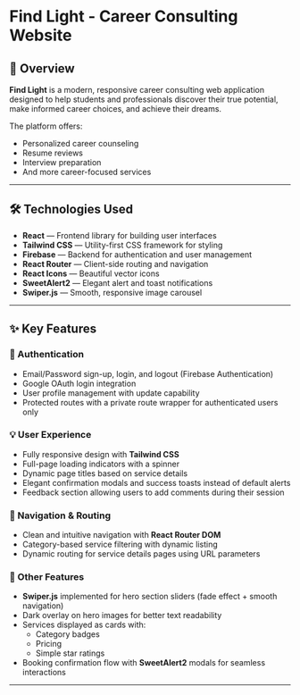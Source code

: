 # Find Light - Career Consulting Website  

## 📖 Overview  
**Find Light** is a modern, responsive career consulting web application designed to help students and professionals discover their true potential, make informed career choices, and achieve their dreams.  

The platform offers:  
- Personalized career counseling  
- Resume reviews  
- Interview preparation  
- And more career-focused services  

---

## 🛠️ Technologies Used  
- **React** — Frontend library for building user interfaces  
- **Tailwind CSS** — Utility-first CSS framework for styling  
- **Firebase** — Backend for authentication and user management  
- **React Router** — Client-side routing and navigation  
- **React Icons** — Beautiful vector icons  
- **SweetAlert2** — Elegant alert and toast notifications  
- **Swiper.js** — Smooth, responsive image carousel  

---

## ✨ Key Features  

### 🔐 Authentication  
- Email/Password sign-up, login, and logout (Firebase Authentication)  
- Google OAuth login integration  
- User profile management with update capability  
- Protected routes with a private route wrapper for authenticated users only  

### 💡 User Experience  
- Fully responsive design with **Tailwind CSS**  
- Full-page loading indicators with a spinner  
- Dynamic page titles based on service details  
- Elegant confirmation modals and success toasts instead of default alerts  
- Feedback section allowing users to add comments during their session  

### 🧭 Navigation & Routing  
- Clean and intuitive navigation with **React Router DOM**  
- Category-based service filtering with dynamic listing  
- Dynamic routing for service details pages using URL parameters  

### 🎨 Other Features  
- **Swiper.js** implemented for hero section sliders (fade effect + smooth navigation)  
- Dark overlay on hero images for better text readability  
- Services displayed as cards with:  
  - Category badges  
  - Pricing  
  - Simple star ratings  
- Booking confirmation flow with **SweetAlert2** modals for seamless interactions  

---